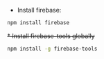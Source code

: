 * Install firebase:
```bash
npm install firebase
```

<strike>
* Install firebase-tools globally
</strike>

```bash
npm install -g firebase-tools
```
